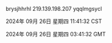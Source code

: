 brysjhhrhl 219.139.198.207 yqqlmgsycl

2024年 09月 26日 星期四 11:41:32 CST

2024年 09月 26日 星期四 03:41:32 GMT
